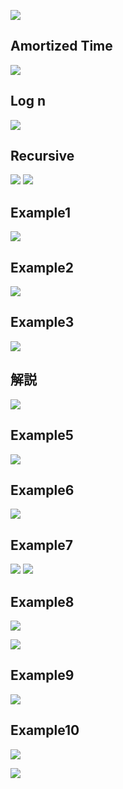 ![](Image/2019-05-12-00-44-56.png)


## Amortized Time

![](Image/![](Image/2019-05-12-00-46-10.png).png)

## Log n
![](Image/2019-05-12-00-48-48.png)


## Recursive

![](Image/2019-05-12-00-49-37.png)
![](Image/2019-05-12-00-50-09.png)	

## Example1

![](Image/2019-05-12-00-50-47.png)

## Example2
![](Image/2019-05-12-00-51-20.png)

## Example3
![](Image/2019-05-12-00-52-22.png)

## 解説
![](Image/2019-05-12-00-53-15.png)

## Example5
![](Image/2019-05-12-00-55-19.png)

## Example6
![](Image/2019-05-12-00-56-16.png)

## Example7

![](Image/2019-05-12-01-07-53.png)
![](Image/2019-05-12-01-07-33.png)


## Example8
![](Image/2019-05-12-01-08-45.png)

![](Image/2019-05-12-01-09-44.png)

 ## Example9
 ![](Image/2019-05-12-01-11-15.png)

 ## Example10
 ![](Image/2019-05-12-01-15-41.png)


 ![](Image/2019-05-12-01-17-33.png)